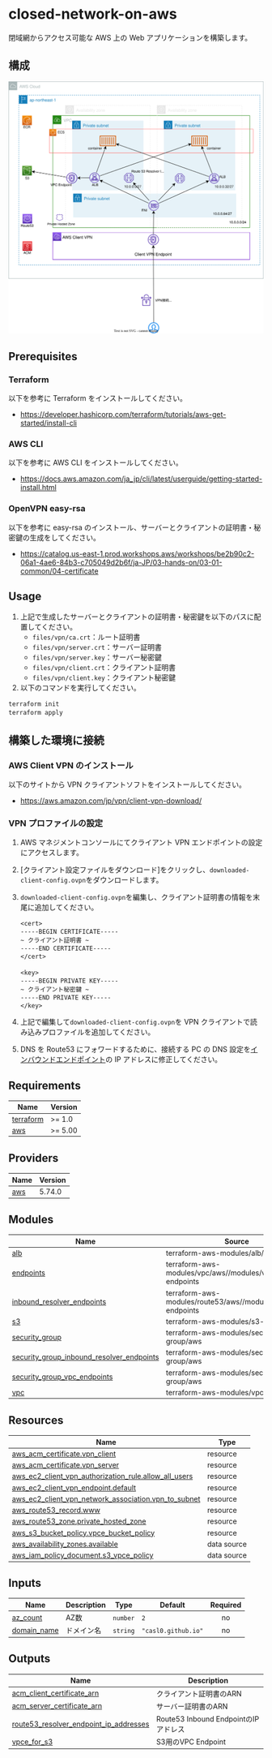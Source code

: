 # closed-network-on-aws

閉域網からアクセス可能な AWS 上の Web アプリケーションを構築します。

## 構成

![infra](https://raw.githubusercontent.com/CASL0/closed-network-on-aws/refs/heads/images/infra.svg)

## Prerequisites

### Terraform

以下を参考に Terraform をインストールしてください。

- https://developer.hashicorp.com/terraform/tutorials/aws-get-started/install-cli

### AWS CLI

以下を参考に AWS CLI をインストールしてください。

- https://docs.aws.amazon.com/ja_jp/cli/latest/userguide/getting-started-install.html

### OpenVPN easy-rsa

以下を参考に easy-rsa のインストール、サーバーとクライアントの証明書・秘密鍵の生成をしてください。

- https://catalog.us-east-1.prod.workshops.aws/workshops/be2b90c2-06a1-4ae6-84b3-c705049d2b6f/ja-JP/03-hands-on/03-01-common/04-certificate

## Usage

1. 上記で生成したサーバーとクライアントの証明書・秘密鍵を以下のパスに配置してください。
   - `files/vpn/ca.crt`：ルート証明書
   - `files/vpn/server.crt`：サーバー証明書
   - `files/vpn/server.key`：サーバー秘密鍵
   - `files/vpn/client.crt`：クライアント証明書
   - `files/vpn/client.key`：クライアント秘密鍵
1. 以下のコマンドを実行してください。

```bash
terraform init
terraform apply
```

## 構築した環境に接続

### AWS Client VPN のインストール

以下のサイトから VPN クライアントソフトをインストールしてください。

- https://aws.amazon.com/jp/vpn/client-vpn-download/

### VPN プロファイルの設定

1.  AWS マネジメントコンソールにてクライアント VPN エンドポイントの設定にアクセスします。
1.  [クライアント設定ファイルをダウンロード]をクリックし、`downloaded-client-config.ovpn`をダウンロードします。
1.  `downloaded-client-config.ovpn`を編集し、クライアント証明書の情報を末尾に追加してください。

    ```
    <cert>
    -----BEGIN CERTIFICATE-----
    ~ クライアント証明書 ~
    -----END CERTIFICATE-----
    </cert>

    <key>
    -----BEGIN PRIVATE KEY-----
    ~ クライアント秘密鍵 ~
    -----END PRIVATE KEY-----
    </key>
    ```

1.  上記で編集して`downloaded-client-config.ovpn`を VPN クライアントで読み込みプロファイルを追加してください。
1.  DNS を Route53 にフォワードするために、接続する PC の DNS 設定を[インバウンドエンドポイント](https://ap-northeast-1.console.aws.amazon.com/route53resolver/home?region=ap-northeast-1#/inbound-endpoints)の IP アドレスに修正してください。

<!-- prettier-ignore-start -->
<!-- BEGIN_TF_DOCS -->
## Requirements

| Name | Version |
|------|---------|
| <a name="requirement_terraform"></a> [terraform](#requirement\_terraform) | >= 1.0 |
| <a name="requirement_aws"></a> [aws](#requirement\_aws) | >= 5.00 |

## Providers

| Name | Version |
|------|---------|
| <a name="provider_aws"></a> [aws](#provider\_aws) | 5.74.0 |

## Modules

| Name | Source | Version |
|------|--------|---------|
| <a name="module_alb"></a> [alb](#module\_alb) | terraform-aws-modules/alb/aws | n/a |
| <a name="module_endpoints"></a> [endpoints](#module\_endpoints) | terraform-aws-modules/vpc/aws//modules/vpc-endpoints | n/a |
| <a name="module_inbound_resolver_endpoints"></a> [inbound\_resolver\_endpoints](#module\_inbound\_resolver\_endpoints) | terraform-aws-modules/route53/aws//modules/resolver-endpoints | n/a |
| <a name="module_s3"></a> [s3](#module\_s3) | terraform-aws-modules/s3-bucket/aws | n/a |
| <a name="module_security_group"></a> [security\_group](#module\_security\_group) | terraform-aws-modules/security-group/aws | ~> 5.0 |
| <a name="module_security_group_inbound_resolver_endpoints"></a> [security\_group\_inbound\_resolver\_endpoints](#module\_security\_group\_inbound\_resolver\_endpoints) | terraform-aws-modules/security-group/aws | ~> 5.0 |
| <a name="module_security_group_vpc_endpoints"></a> [security\_group\_vpc\_endpoints](#module\_security\_group\_vpc\_endpoints) | terraform-aws-modules/security-group/aws | ~> 5.0 |
| <a name="module_vpc"></a> [vpc](#module\_vpc) | terraform-aws-modules/vpc/aws | ~> 5.0 |

## Resources

| Name | Type |
|------|------|
| [aws_acm_certificate.vpn_client](https://registry.terraform.io/providers/hashicorp/aws/latest/docs/resources/acm_certificate) | resource |
| [aws_acm_certificate.vpn_server](https://registry.terraform.io/providers/hashicorp/aws/latest/docs/resources/acm_certificate) | resource |
| [aws_ec2_client_vpn_authorization_rule.allow_all_users](https://registry.terraform.io/providers/hashicorp/aws/latest/docs/resources/ec2_client_vpn_authorization_rule) | resource |
| [aws_ec2_client_vpn_endpoint.default](https://registry.terraform.io/providers/hashicorp/aws/latest/docs/resources/ec2_client_vpn_endpoint) | resource |
| [aws_ec2_client_vpn_network_association.vpn_to_subnet](https://registry.terraform.io/providers/hashicorp/aws/latest/docs/resources/ec2_client_vpn_network_association) | resource |
| [aws_route53_record.www](https://registry.terraform.io/providers/hashicorp/aws/latest/docs/resources/route53_record) | resource |
| [aws_route53_zone.private_hosted_zone](https://registry.terraform.io/providers/hashicorp/aws/latest/docs/resources/route53_zone) | resource |
| [aws_s3_bucket_policy.vpce_bucket_policy](https://registry.terraform.io/providers/hashicorp/aws/latest/docs/resources/s3_bucket_policy) | resource |
| [aws_availability_zones.available](https://registry.terraform.io/providers/hashicorp/aws/latest/docs/data-sources/availability_zones) | data source |
| [aws_iam_policy_document.s3_vpce_policy](https://registry.terraform.io/providers/hashicorp/aws/latest/docs/data-sources/iam_policy_document) | data source |

## Inputs

| Name | Description | Type | Default | Required |
|------|-------------|------|---------|:--------:|
| <a name="input_az_count"></a> [az\_count](#input\_az\_count) | AZ数 | `number` | `2` | no |
| <a name="input_domain_name"></a> [domain\_name](#input\_domain\_name) | ドメイン名 | `string` | `"casl0.github.io"` | no |

## Outputs

| Name | Description |
|------|-------------|
| <a name="output_acm_client_certificate_arn"></a> [acm\_client\_certificate\_arn](#output\_acm\_client\_certificate\_arn) | クライアント証明書のARN |
| <a name="output_acm_server_certificate_arn"></a> [acm\_server\_certificate\_arn](#output\_acm\_server\_certificate\_arn) | サーバー証明書のARN |
| <a name="output_route53_resolver_endpoint_ip_addresses"></a> [route53\_resolver\_endpoint\_ip\_addresses](#output\_route53\_resolver\_endpoint\_ip\_addresses) | Route53 Inbound EndpointのIPアドレス |
| <a name="output_vpce_for_s3"></a> [vpce\_for\_s3](#output\_vpce\_for\_s3) | S3用のVPC Endpoint |
<!-- END_TF_DOCS -->
<!-- prettier-ignore-end -->
